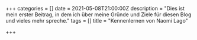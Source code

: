 +++
categories = []
date = 2021-05-08T21:00:00Z
description = "Dies ist mein erster Beitrag, in dem ich über meine Gründe und Ziele für diesen Blog und vieles mehr spreche."
tags = []
title = "Kennenlernen von Naomi Lago"

+++
